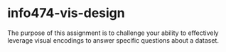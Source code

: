 # info474-vis-design
The purpose of this assignment is to challenge your ability to effectively leverage visual encodings to answer specific questions about a dataset.
